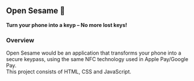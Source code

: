 ## Open Sesame 🔑
**Turn your phone into a keyp – No more lost keys!**  

### Overview  
Open Sesame would be an application that transforms your phone into a secure keypass, using the same NFC technology used in Apple Pay/Google Pay.   
This project consists of HTML, CSS and JavaScript.  
